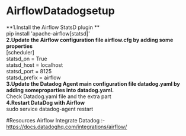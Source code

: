 # AirflowDatadogsetup
**1.Install the Airflow StatsD plugin **
<br>
    pip install 'apache-airflow[statsd]'
    <br>
**2.Update the Airflow configuration file airflow.cfg by adding some properties**
<br>
[scheduler]
<br>
statsd_on = True<br>
statsd_host = localhost<br>
statsd_port = 8125<br>
statsd_prefix = airflow<br>
**3.Update the Datadog Agent main configuration file datadog.yaml by adding someproparties into datadog.yaml.**<br>
    Check Datadog.yaml file and the extra part<br>
**4.Restart DataDog with Airflow**<br>
    sudo service datadog-agent restart
    
#Resources
Airflow Integrate Datadog :- https://docs.datadoghq.com/integrations/airflow/


